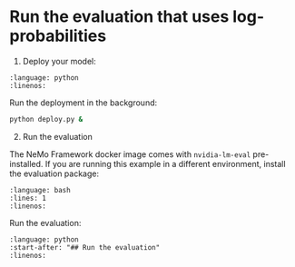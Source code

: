 # Run the evaluation that uses log-probabilities

1. Deploy your model:

```{literalinclude} ../scripts/snippets/deploy.py
:language: python
:linenos:
```

Run the deployment in the background:
```bash
python deploy.py &
```

2. Run the evaluation

The NeMo Framework docker image comes with `nvidia-lm-eval` pre-installed.
If you are running this example in a different environment, install the evaluation package:
```{literalinclude} ../scripts/snippets/arc_challenge.py
:language: bash
:lines: 1
:linenos:
```

Run the evaluation:
```{literalinclude} ../scripts/snippets/arc_challenge.py
:language: python
:start-after: "## Run the evaluation"
:linenos:
```
